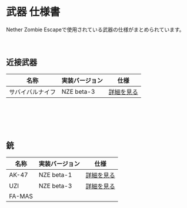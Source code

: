 # 武器 仕様書
Nether Zombie Escapeで使用されている武器の仕様がまとめられています。<br><br><br>

## 近接武器
|  名称  |  実装バージョン |  仕様  |
| ---- | ---- | ---- |
|  サバイバルナイフ  |NZE beta-3| <a href=https://github.com/Nether2046/NetherZombieEscape/blob/main/docs/feature/weapons/knive.md>詳細を見る</a>|


<br><br><br><br>

## 銃
|  名称  |  実装バージョン |  仕様  |
| ---- | ---- | ---- |
|  AK-47  |NZE beta-1| <a href=https://github.com/Nether2046/NetherZombieEscape/blob/main/docs/feature/weapons/ak-47.md>詳細を見る</a>|
|  UZI  |NZE beta-3| <a href=https://github.com/Nether2046/NetherZombieEscape/blob/main/docs/feature/weapons/uzi.md>詳細を見る</a>|
|  FA-MAS  |
